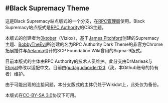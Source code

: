 #Black Supremacy Theme
----
这是Black Supremacy站点版式的一个分支，在[RPC管理局](https://rpc-wiki-cn.wikidot.com)使用。Black Supremacy站点版式是[RPC Authority](https://rpcauthority.wikidot.com)的CSS主题。

本版式的创建者为[0ktober](https://www.wikidot.com/user:info/0ktober)（Vizlox），基于[James Pitchford](https://www.wikidot.com/user:info/james-pitchford)创建的Supremacy主题、[BobbyTheEvil](https://www.wikidot.com/user:info/bobbytheevil)所创建的名为RPC Authority Dark Theme的非官方Chrome拓展插件与[Aelanna](https://www.wikidot.com/user:info/aelanna)设计的SCP Foundation Wiki曾用的Sigma-9版式。

目前本版式的主体由RPC Authority的技术人员维护。此分支由DrMarleak与[Etinjat](https://www.wikidot.com/user:info/etinjat)修改以适配中文，目前由[gudagudaorder123](https://www.wikidot.com/user:info/gudagudaorder123)（我，本Github账号的持有者）维护。

由于可能出现的连接问题，本分支版式的主体仍处于Wikidot上，此处仅为备份。

本版式在[CC-BY-SA 3.0](https://creativecommons.org/licenses/by-sa/3.0/deed.zh-hans)协议下可用。
